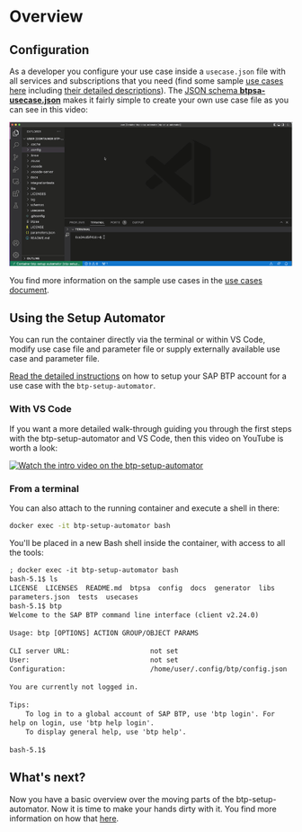 # Overview

## Configuration

As a developer you configure your use case inside a `usecase.json` file with all services and subscriptions that you need (find some sample [use cases here](./usecases/released) including [their detailed descriptions](./docs/USECASES.md)). The [JSON schema **btpsa-usecase.json**](./libs/btpsa-usecase.json) makes it fairly simple to create your own use case file as you can see in this video:

![json schema for creating use case files](./pics/btpsa-json-schema.gif)

You find more information on the sample use cases in the [use cases document](./docs/USECASES.md).

## Using the Setup Automator

You can run the container directly via the terminal or within VS Code, modify use case file and parameter file or supply externally available use case and parameter file.

[Read the detailed instructions](docs/README.md) on how to setup your SAP BTP account for a use case with the `btp-setup-automator`.

### With VS Code

If you want a more detailed walk-through guiding you through the first steps with the btp-setup-automator and VS Code, then this video on YouTube is worth a look:

[![Watch the intro video on the btp-setup-automator](https://img.youtube.com/vi/BHBgQ45fgIk/0.jpg)](https://www.youtube.com/watch?v=BHBgQ45fgIk)

### From a terminal

You can also attach to the running container and execute a shell in there:

```bash
docker exec -it btp-setup-automator bash
```

You'll be placed in a new Bash shell inside the container, with access to all the tools:

```text
; docker exec -it btp-setup-automator bash
bash-5.1$ ls
LICENSE  LICENSES  README.md  btpsa  config  docs  generator  libs  parameters.json  tests  usecases
bash-5.1$ btp
Welcome to the SAP BTP command line interface (client v2.24.0)

Usage: btp [OPTIONS] ACTION GROUP/OBJECT PARAMS

CLI server URL:                    not set
User:                              not set
Configuration:                     /home/user/.config/btp/config.json

You are currently not logged in.

Tips:
    To log in to a global account of SAP BTP, use 'btp login'. For help on login, use 'btp help login'.
    To display general help, use 'btp help'.

bash-5.1$
```

## What's next?

Now you have a basic overview over the moving parts of the btp-setup-automator. Now it is time to make your hands dirty with it. You find more information on how that [here](README.md).
